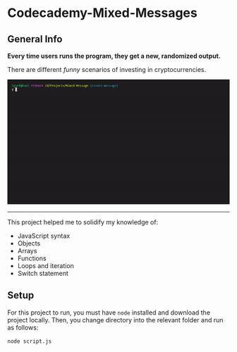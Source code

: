 # Codecademy-Mixed-Messages

## General Info
**Every time users runs the program, they get a new, randomized output.** 

There are different *funny* scenarios of investing in cryptocurrencies.

![](https://github.com/danieLLeonte/Codecademy-Mixed-Messages/blob/main/screencast/overview%20gif.gif)
***

This project helped me to solidify my knowledge of:
* JavaScript syntax
* Objects
* Arrays
* Functions
* Loops and iteration
* Switch statement
 
## Setup
For this project to run, you must have `node` installed and download the project locally.
Then, you change directory into the relevant folder and run as follows:

```
node script.js
```
